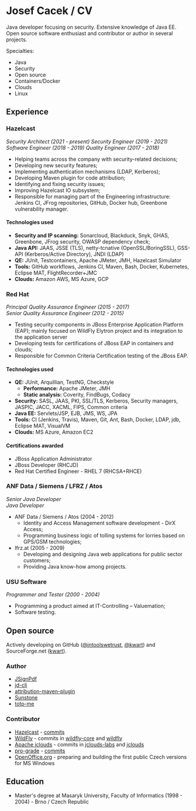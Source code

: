 # Josef Cacek / CV

Java developer focusing on security. Extensive knowledge of Java EE. Open source software enthusiast and contributor or author in several projects.

Specialties: 

* Java
* Security
* Open source
* Containers/Docker
* Clouds
* Linux

## Experience

### Hazelcast

*Security Architect (2021 - present)*
*Security Engineer (2019 - 2021)*
*Software Engineer (2018 - 2019)*
*Quality Engineer (2017 - 2018)*

* Helping teams across the company with security-related decisions;
* Developing new security features;
* Implementing authentication mechanisms (LDAP, Kerberos);
* Developing Maven plugin for code attribution;
* Identifying and fixing security issues;
* Improving Hazelcast IO subsystem;
* Responsible for managing part of the Engineering infrastructure: Jenkins CI, JFrog repositories, GitHub, Docker hub, Greenbone vulnerability manager.

#### Technologies used

* **Security and IP scanning:** Sonarcloud, Blackduck, Snyk, GHAS, Greenbone, JFrog security, OWASP dependency check;
* **Java API:** JAAS, JSSE (TLS), netty-tcnative (OpenSSL/BoringSSL), GSS-API (Kerberos/Active Directory), JNDI (LDAP)
* **QE:** JUnit, Testcontainers, Apache JMeter, JMH, Hazelcast Simulator
* **Tools:** GitHub workflows, Jenkins CI, Maven, Bash, Docker, Kubernetes, Eclipse MAT, FlightRecorder+JMC
* **Clouds:** Amazon AWS, MS Azure, GCP

### Red Hat

*Principal Quality Assurance Engineer (2015 - 2017)*  
*Senior Quality Assurance Engineer (2012 - 2015)*

* Testing security components in JBoss Enterprise Application Platform (EAP); mainly focused on WildFly Elytron project and its integration to the application server
* Developing tests for certifications of JBoss EAP in containers and clouds;
* Responsible for Common Criteria Certification testing of the JBoss EAP.

#### Technologies used

* **QE:** JUnit, Arquillian, TestNG, Checkstyle
  * **Performance:** Apache JMeter, JMH
  * **Static analysis:** Coverity, FindBugs, Codacy
* **Security:** SASL, JAAS, PKI, SSL/TLS, Kerberos, Security managers, JASPIC, JACC, XACML, FIPS, Common criteria
* **Java EE:** Servlets/JSP, EJB, JMS, WS, JPA
* **Tools:** CI (Jenkins, Travis), Maven, Git, Ant, Bash, Docker, LDAP, jdb, Eclipse MAT, VisualVM
* **Clouds:** MS Azure, Amazon EC2

#### Certifications awarded

* JBoss Application Administrator
* JBoss Developer (RHCJD)
* Red Hat Certified Engineer - RHEL 7 (RHCSA+RHCE)

### ANF Data / Siemens / LFRZ / Atos

*Senior Java Developer*  
*Java Developer*

* ANF Data / Siemens / Atos (2004 - 2012)
  * Identity and Access Management software development - DirX Access;
  * Programming business logic of tolling systems for lorries based on GPS/GSM technologies;
* lfrz.at (2005 - 2009)
  * Developing and designing Java web applications for public sector customers;
  * Providing Java know-how among projects.

<!--
#### Technologies used

* **Security:** JAAS, PKI, SSL/TLS, XACML
* **Java EE:** Servlet/JSP, EJB, WS, JMS
* **QE:** JUnit, Apache JMeter
* **Libraries/Frameworks:** Struts, Spring, Hibernate, AppFuse, iText, Apache FOP
* **Tools:** JBoss AS, Tomcat, SVN, ClearCase, Ant, Bash
* **Databases:** Oracle, MySQL, MSSQL, IBM DB2
* **Web:** HTML, JS, CSS, Ajax

#### Certifications awarded

* Java EE 5 Web Component Developer (SCWCD)
* Sun Certified Programmer For The Java Platform SE 6 (SCJP)
-->

###  USU Software

*Programmer and Tester (2000 - 2004)*

* Programming a product aimed at IT-Controlling – Valuemation;
* Software testing.

<!--
#### Technologies used

* **Java EE:** Servlet
* **QE:** JUnit, Rational Team Test, Windows Script Host (for Java DCOM bridge testing)
* **Tools:** CVS, StarTeam, Ant, XSLT
* **Databases:** Oracle, MSSQL, IBM DB2
-->

## Open source

Actively developing on GitHub ([@intoolswetrust](https://github.com/intoolswetrust), [@kwart](https://github.com/kwart)) and SourceForge.net ([kwart](https://sourceforge.net/u/kwart/profile/)).

### Author
* [JSignPdf](http://jsignpdf.sourceforge.net/)
* [jd-cli](https://github.com/intoolswetrust/jd-cli)
* [attribution-maven-plugin](https://github.com/hazelcast/attribution-maven-plugin)
* [Sunstone](https://github.com/wildfly-extras/sunstone/)
* [totp-me](http://totpme.sourceforge.net/)

### Contributor
* [Hazelcast](https://hazelcast.com/) - [commits](https://github.com/hazelcast/hazelcast/commits?author=kwart)
* [WildFly](http://wildfly.org/) - commits in [wildfly-core](https://github.com/wildfly/wildfly-core/commits?author=kwart) and [wildfly](https://github.com/wildfly/wildfly/commits?author=kwart)
* [Apache jclouds](http://jclouds.apache.org/) - commits in [jclouds-labs](https://github.com/jclouds/jclouds-labs/commits?author=kwart) and [jclouds](https://github.com/jclouds/jclouds/commits?author=kwart)
* [pro-grade](http://pro-grade.sourceforge.net/) - [commits](https://github.com/pro-grade/pro-grade/commits?author=kwart)
* [OpenOffice.org](http://www.openoffice.org/) - preparing and building the first public Czech versions for MS Windows

## Education

* Master's degree at Masaryk University, Faculty of Informatics (1998 - 2004) - Brno / Czech Republic
